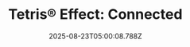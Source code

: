 ---
title: "Tetris® Effect: Connected"
id: 1003590
date: 2025-08-23T05:00:08.788Z
link: games/steam/recent/tetris-effect-connected
image: http://media.steampowered.com/steamcommunity/public/images/apps/1003590/a56de7a86218528ff841a9a1322ce88d735b1156.jpg
playtime_2weeks: 31
playtime_forever: 73
playtime_windows_forever: 0
playtime_mac_forever: 0
playtime_linux_forever: 73
playtime_deck_forever: 73
---
